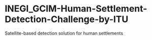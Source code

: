 # INEGI_GCIM-Human-Settlement-Detection-Challenge-by-ITU
Satellite-based detection solution for human settlements
